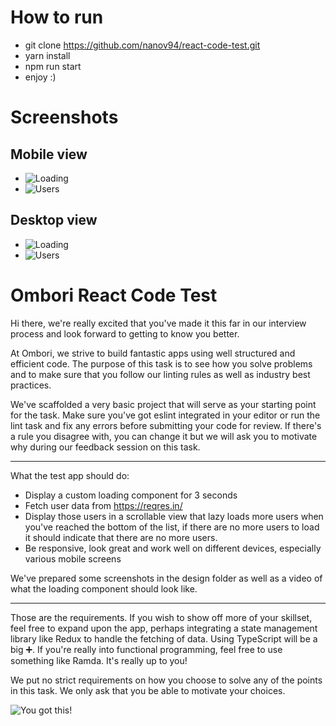 # How to run

* git clone https://github.com/nanov94/react-code-test.git
* yarn install
* npm run start
* enjoy :)

# Screenshots
## Mobile view
* ![Loading](https://drive.google.com/file/d/1U8RqkmBMVIxKnGZw-g_pxXOYKGJK8Z_D/view?usp=sharing)
* ![Users](https://drive.google.com/file/d/1ONmggIw-dFf7PQ9p9TVBhP9iN00W7Vp_/view?usp=sharing)

## Desktop view
* ![Loading](https://drive.google.com/file/d/18PCpMVp92OuB1jAlxCiGIwyUl9MhA0x7/view?usp=sharing)
* ![Users](https://drive.google.com/file/d/1No-up_M0PnYp3EAK3KqOCWr6PvKNnE-R/view?usp=sharing)

# Ombori React Code Test

Hi there, we're really excited that you've made it this far in our interview process and look forward to getting to know you better.

At Ombori, we strive to build fantastic apps using well structured and efficient code.
The purpose of this task is to see how you solve problems and to make sure that you follow our linting rules as well as industry best practices.

We've scaffolded a very basic project that will serve as your starting point for the task.
Make sure you've got eslint integrated in your editor or run the lint task and fix any errors before submitting your code for review. If there's a rule you disagree with, you can change it but we will ask you to motivate why during our feedback session on this task.

___

What the test app should do:

* Display a custom loading component for 3 seconds
* Fetch user data from https://reqres.in/
* Display those users in a scrollable view that lazy loads more users when you've reached the bottom of the list, if there are no more users to load it should indicate that there are no more users.
* Be responsive, look great and work well on different devices, especially various mobile screens

We've prepared some screenshots in the design folder as well as a video of what the loading component should look like.

___

Those are the requirements. If you wish to show off more of your skillset, feel free to expand upon the app, perhaps integrating a state management library like Redux to handle the fetching of data. Using TypeScript will be a big ➕. If you're really into functional programming, feel free to use something like Ramda. It's really up to you!

We put no strict requirements on how you choose to solve any of the points in this task. We only ask that you be able to motivate your choices.

![You got this!](https://media.giphy.com/media/ClcWrARkrq1GM/giphy.gif)
